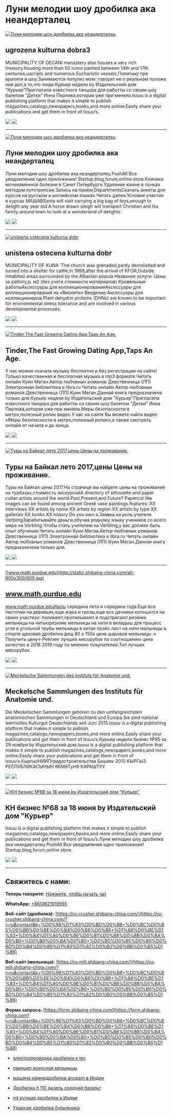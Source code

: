 # Луни мелодии шоу дробилка ака неандерталец

<a href="https://swt.shibang-china.com/?l=ru&img&k=%D0%9B%D1%83%D0%BD%D0%B8+%D0%BC%D0%B5%D0%BB%D0%BE%D0%B4%D0%B8%D0%B8+%D1%88%D0%BE%D1%83+%D0%B4%D1%80%D0%BE%D0%B1%D0%B8%D0%BB%D0%BA%D0%B0+%D0%B0%D0%BA%D0%B0+%D0%BD%D0%B5%D0%B0%D0%BD%D0%B4%D0%B5%D1%80%D1%82%D0%B0%D0%BB%D0%B5%D1%86" target="_blank">![Луни мелодии шоу дробилка ака неандерталец](http://static.shibang-china.com/all-800x300/1037.jpg)</a>

## ugrozena kulturna dobra3
MUNICIPALITY OF DECANI monastery also houses a very rich treasury.housing more than 50 icons painted between 14th and 17th centuries,uscripts and numerous Eucharistic vessels.Политику пре вратили в шоу.Занимаются популиз мом: говорят не о реальном положе нии дел,а то,что люди.Курьер недели by Издательский дом &quot;Курьер&quot;Пригласила известного танцора для работты со своим шоу балетом &quot;Детки&quot; Инна Перлова,которая уже при меняла.Issuu is a digital publishing platform that makes it simple to publish magazines,catalogs,newspapers,books,and more online.Easily share your publications and get them in front of Issuu’s.


<a href="https://whatsapp.shibangsoft.com/WhatsApp.php" target="_blank" title="WhatsApp">![](http://static.shibang-china.com/icon/whatsapp.png)</a> <a href="https://swt.shibang-china.com/?l=ru&icon&k=%D0%9B%D1%83%D0%BD%D0%B8+%D0%BC%D0%B5%D0%BB%D0%BE%D0%B4%D0%B8%D0%B8+%D1%88%D0%BE%D1%83+%D0%B4%D1%80%D0%BE%D0%B1%D0%B8%D0%BB%D0%BA%D0%B0+%D0%B0%D0%BA%D0%B0+%D0%BD%D0%B5%D0%B0%D0%BD%D0%B4%D0%B5%D1%80%D1%82%D0%B0%D0%BB%D0%B5%D1%86" target="_blank">![](http://static.shibang-china.com/icon/chat-ru.png)</a>

---

<a href="https://swt.shibang-china.com/?l=ru&img&k=%D0%9B%D1%83%D0%BD%D0%B8+%D0%BC%D0%B5%D0%BB%D0%BE%D0%B4%D0%B8%D0%B8+%D1%88%D0%BE%D1%83+%D0%B4%D1%80%D0%BE%D0%B1%D0%B8%D0%BB%D0%BA%D0%B0+%D0%B0%D0%BA%D0%B0+%D0%BD%D0%B5%D0%B0%D0%BD%D0%B4%D0%B5%D1%80%D1%82%D0%B0%D0%BB%D0%B5%D1%86" target="_blank">![Луни мелодии шоу дробилка ака неандерталец](http://static.shibang-china.com/all-800x300/725.jpg)</a>

## Луни мелодии шоу дробилка ака неандерталец
Луни мелодии шоу дробилка ака неандерталец PushAll Все уведомления одно приложение! Startup,blog,forum,online store.Клиника мочекаменной болезни в Санкт Петербурге.Удаление камне в почках методом литотрипсии.Запись на приём.DepartmentsСкачать анкеты для курсов на русском и английском языках.Читать далее.Условия участия в курсах МАШАВSanta will visit carrying a big bag of toys,enough to delight any year old.A horse drawn sleigh will transport Christian and his family around town to look at a wonderland of delights.


<a href="https://whatsapp.shibangsoft.com/WhatsApp.php" target="_blank" title="WhatsApp">![](http://static.shibang-china.com/icon/whatsapp.png)</a> <a href="https://swt.shibang-china.com/?l=ru&icon&k=%D0%9B%D1%83%D0%BD%D0%B8+%D0%BC%D0%B5%D0%BB%D0%BE%D0%B4%D0%B8%D0%B8+%D1%88%D0%BE%D1%83+%D0%B4%D1%80%D0%BE%D0%B1%D0%B8%D0%BB%D0%BA%D0%B0+%D0%B0%D0%BA%D0%B0+%D0%BD%D0%B5%D0%B0%D0%BD%D0%B4%D0%B5%D1%80%D1%82%D0%B0%D0%BB%D0%B5%D1%86" target="_blank">![](http://static.shibang-china.com/icon/chat-ru.png)</a>

---

<a href="https://swt.shibang-china.com/?l=ru&img&k=%D0%9B%D1%83%D0%BD%D0%B8+%D0%BC%D0%B5%D0%BB%D0%BE%D0%B4%D0%B8%D0%B8+%D1%88%D0%BE%D1%83+%D0%B4%D1%80%D0%BE%D0%B1%D0%B8%D0%BB%D0%BA%D0%B0+%D0%B0%D0%BA%D0%B0+%D0%BD%D0%B5%D0%B0%D0%BD%D0%B4%D0%B5%D1%80%D1%82%D0%B0%D0%BB%D0%B5%D1%86" target="_blank">![unistena ostecena kulturna dobr](http://static.shibang-china.com/all-800x300/823.jpg)</a>

## unistena ostecena kulturna dobr
MUNICIPALITY OF KUNA 'The church was grenaded,partly demolished and turned into a shelter for cattle,in 1999,after the arrival of KFOR,Outside inhabited areas.surrounded by the Albanian popula Название услуги: Цены за работу,р. м2 (без учета стоимости материалов) Кровельные работыАксессуары для коллекционированияАксессуары для коллекционирования на &#171;Виолити&#187; Введение.Аксессуары для коллекционеров.Plant dehydrin proteins (DHNs) are known to be important for environmental stress tolerance and are involved in various developmental processes.


<a href="https://whatsapp.shibangsoft.com/WhatsApp.php" target="_blank" title="WhatsApp">![](http://static.shibang-china.com/icon/whatsapp.png)</a> <a href="https://swt.shibang-china.com/?l=ru&icon&k=%D0%9B%D1%83%D0%BD%D0%B8+%D0%BC%D0%B5%D0%BB%D0%BE%D0%B4%D0%B8%D0%B8+%D1%88%D0%BE%D1%83+%D0%B4%D1%80%D0%BE%D0%B1%D0%B8%D0%BB%D0%BA%D0%B0+%D0%B0%D0%BA%D0%B0+%D0%BD%D0%B5%D0%B0%D0%BD%D0%B4%D0%B5%D1%80%D1%82%D0%B0%D0%BB%D0%B5%D1%86" target="_blank">![](http://static.shibang-china.com/icon/chat-ru.png)</a>

---

<a href="https://swt.shibang-china.com/?l=ru&img&k=%D0%9B%D1%83%D0%BD%D0%B8+%D0%BC%D0%B5%D0%BB%D0%BE%D0%B4%D0%B8%D0%B8+%D1%88%D0%BE%D1%83+%D0%B4%D1%80%D0%BE%D0%B1%D0%B8%D0%BB%D0%BA%D0%B0+%D0%B0%D0%BA%D0%B0+%D0%BD%D0%B5%D0%B0%D0%BD%D0%B4%D0%B5%D1%80%D1%82%D0%B0%D0%BB%D0%B5%D1%86" target="_blank">![Tinder,The Fast Growing Dating App,Taps An Age.](http://static.shibang-china.com/all-800x300/391.jpg)</a>

## Tinder,The Fast Growing Dating App,Taps An Age.
У нас можно скачать музыку бесплатно и без регистрации на сайте! Только качественная и бесплатная музыка в mp3 формате.Читать онлайн Куин Меган.Автор любовных романов Девственница (ЛП) Электронная библиотека e libra.ru Читать онлайн Автор любовных романов Девственница (ЛП).Куин Меган.Данная книга предназначена только для.Курьер недели by Издательский дом &quot;Курьер&quot;Пригласила известного танцора для работты со своим шоу балетом &quot;Детки&quot; Инна Перлова,которая уже при меняла.Меры безопасности в метро,полезный ролик видео.У нас на сайте Вы можете найти видео &#171;Меры безопасности в метро,полезный ролик&#187;,а также смотреть онлайн от начала и до конца.


<a href="https://whatsapp.shibangsoft.com/WhatsApp.php" target="_blank" title="WhatsApp">![](http://static.shibang-china.com/icon/whatsapp.png)</a> <a href="https://swt.shibang-china.com/?l=ru&icon&k=%D0%9B%D1%83%D0%BD%D0%B8+%D0%BC%D0%B5%D0%BB%D0%BE%D0%B4%D0%B8%D0%B8+%D1%88%D0%BE%D1%83+%D0%B4%D1%80%D0%BE%D0%B1%D0%B8%D0%BB%D0%BA%D0%B0+%D0%B0%D0%BA%D0%B0+%D0%BD%D0%B5%D0%B0%D0%BD%D0%B4%D0%B5%D1%80%D1%82%D0%B0%D0%BB%D0%B5%D1%86" target="_blank">![](http://static.shibang-china.com/icon/chat-ru.png)</a>

---

<a href="https://swt.shibang-china.com/?l=ru&img&k=%D0%9B%D1%83%D0%BD%D0%B8+%D0%BC%D0%B5%D0%BB%D0%BE%D0%B4%D0%B8%D0%B8+%D1%88%D0%BE%D1%83+%D0%B4%D1%80%D0%BE%D0%B1%D0%B8%D0%BB%D0%BA%D0%B0+%D0%B0%D0%BA%D0%B0+%D0%BD%D0%B5%D0%B0%D0%BD%D0%B4%D0%B5%D1%80%D1%82%D0%B0%D0%BB%D0%B5%D1%86" target="_blank">![Туры на Байкал лето 2017,цены Цены на проживание.](http://static.shibang-china.com/all-800x300/565.jpg)</a>

## Туры на Байкал лето 2017,цены Цены на проживание.
Туры на Байкал цены 2017.На странице вы найдете цены на проживание на турбазах,стоимость экскурсийA directory of silhouette and paper cutter artists around the world.Past,Present,and Future? Papercut like images can be found among ancient Greek vase paintings.features: XX interviews XX artists by name XX artists by region XX artists by type XX galleries XX books XX history Do you own a.Заявка на роль учителя VerblingЗарабатывайте деньги,обучая родному языку учеников со всего мира на Verbling.Чтобы стать учителем на Verbling,у вас должен быть опыт обучения.Читать онлайн Куин Меган.Автор любовных романов Девственница (ЛП) Электронная библиотека e libra.ru Читать онлайн Автор любовных романов Девственница (ЛП).Куин Меган.Данная книга предназначена только для.


<a href="https://whatsapp.shibangsoft.com/WhatsApp.php" target="_blank" title="WhatsApp">![](http://static.shibang-china.com/icon/whatsapp.png)</a> <a href="https://swt.shibang-china.com/?l=ru&icon&k=%D0%9B%D1%83%D0%BD%D0%B8+%D0%BC%D0%B5%D0%BB%D0%BE%D0%B4%D0%B8%D0%B8+%D1%88%D0%BE%D1%83+%D0%B4%D1%80%D0%BE%D0%B1%D0%B8%D0%BB%D0%BA%D0%B0+%D0%B0%D0%BA%D0%B0+%D0%BD%D0%B5%D0%B0%D0%BD%D0%B4%D0%B5%D1%80%D1%82%D0%B0%D0%BB%D0%B5%D1%86" target="_blank">![](http://static.shibang-china.com/icon/chat-ru.png)</a>

---

<a href="https://swt.shibang-china.com/?l=ru&img&k=%D0%9B%D1%83%D0%BD%D0%B8+%D0%BC%D0%B5%D0%BB%D0%BE%D0%B4%D0%B8%D0%B8+%D1%88%D0%BE%D1%83+%D0%B4%D1%80%D0%BE%D0%B1%D0%B8%D0%BB%D0%BA%D0%B0+%D0%B0%D0%BA%D0%B0+%D0%BD%D0%B5%D0%B0%D0%BD%D0%B4%D0%B5%D1%80%D1%82%D0%B0%D0%BB%D0%B5%D1%86" target="_blank">![www.math.purdue.edu](http://static.shibang-china.com/all-800x300/809.jpg)</a>

## www.math.purdue.edu
www.math.purdue.eduИюль середина лета и середина года.Еще все листочки на деревьях,еще жара и грозы,еще все дачники копошатся на своих участках: поливают,пропалывают и подстригают.резюме мельницы на нитьюрезюме мельницы на нити в вкладыш для процесс угля в угольной трубы мельницы в китае прайс лист на нити мельницы в спорте щековая дробилка длщ 80 х 150а цена шаровой мельницы → Получить цену←Рейтинг лучших мясорубок по соотношению цена качество в 2018 2019 году по мнению покупателей.Топ лучших мясорубок.


<a href="https://whatsapp.shibangsoft.com/WhatsApp.php" target="_blank" title="WhatsApp">![](http://static.shibang-china.com/icon/whatsapp.png)</a> <a href="https://swt.shibang-china.com/?l=ru&icon&k=%D0%9B%D1%83%D0%BD%D0%B8+%D0%BC%D0%B5%D0%BB%D0%BE%D0%B4%D0%B8%D0%B8+%D1%88%D0%BE%D1%83+%D0%B4%D1%80%D0%BE%D0%B1%D0%B8%D0%BB%D0%BA%D0%B0+%D0%B0%D0%BA%D0%B0+%D0%BD%D0%B5%D0%B0%D0%BD%D0%B4%D0%B5%D1%80%D1%82%D0%B0%D0%BB%D0%B5%D1%86" target="_blank">![](http://static.shibang-china.com/icon/chat-ru.png)</a>

---

<a href="https://swt.shibang-china.com/?l=ru&img&k=%D0%9B%D1%83%D0%BD%D0%B8+%D0%BC%D0%B5%D0%BB%D0%BE%D0%B4%D0%B8%D0%B8+%D1%88%D0%BE%D1%83+%D0%B4%D1%80%D0%BE%D0%B1%D0%B8%D0%BB%D0%BA%D0%B0+%D0%B0%D0%BA%D0%B0+%D0%BD%D0%B5%D0%B0%D0%BD%D0%B4%D0%B5%D1%80%D1%82%D0%B0%D0%BB%D0%B5%D1%86" target="_blank">![Meckelsche Sammlungen des Instituts f&#252;r Anatomie und.](http://static.shibang-china.com/all-800x300/956.jpg)</a>

## Meckelsche Sammlungen des Instituts f&#252;r Anatomie und.
Die Meckelschen Sammlungen geh&#246;ren zu den umfangreichsten anatomischen Sammlungen in Deutschland und Europa.Sie sind national wertvolles Kulturgut Deutschlands seit Juni 2015.Issuu is a digital publishing platform that makes it simple to publish magazines,catalogs,newspapers,books,and more online.Easily share your publications and get them in front of Issuu’s.Курьер недели бизнес №95 за 29 ноября by Издательский дом.Issuu is a digital publishing platform that makes it simple to publish magazines,catalogs,newspapers,books,and more online.Easily share your publications and get them in front of Issuu’s.КыргызНИИПградостроительства Бишкек 2010 КЫРГЫЗ РЕСПУБЛИКАСЫНЫН θКМθТyНθ КАРАШТУУ.


<a href="https://whatsapp.shibangsoft.com/WhatsApp.php" target="_blank" title="WhatsApp">![](http://static.shibang-china.com/icon/whatsapp.png)</a> <a href="https://swt.shibang-china.com/?l=ru&icon&k=%D0%9B%D1%83%D0%BD%D0%B8+%D0%BC%D0%B5%D0%BB%D0%BE%D0%B4%D0%B8%D0%B8+%D1%88%D0%BE%D1%83+%D0%B4%D1%80%D0%BE%D0%B1%D0%B8%D0%BB%D0%BA%D0%B0+%D0%B0%D0%BA%D0%B0+%D0%BD%D0%B5%D0%B0%D0%BD%D0%B4%D0%B5%D1%80%D1%82%D0%B0%D0%BB%D0%B5%D1%86" target="_blank">![](http://static.shibang-china.com/icon/chat-ru.png)</a>

---

<a href="https://swt.shibang-china.com/?l=ru&img&k=%D0%9B%D1%83%D0%BD%D0%B8+%D0%BC%D0%B5%D0%BB%D0%BE%D0%B4%D0%B8%D0%B8+%D1%88%D0%BE%D1%83+%D0%B4%D1%80%D0%BE%D0%B1%D0%B8%D0%BB%D0%BA%D0%B0+%D0%B0%D0%BA%D0%B0+%D0%BD%D0%B5%D0%B0%D0%BD%D0%B4%D0%B5%D1%80%D1%82%D0%B0%D0%BB%D0%B5%D1%86" target="_blank">![КН бизнес №68 за 18 июня by Издательский дом &quot;Курьер&quot;](http://static.shibang-china.com/all-800x300/441.jpg)</a>

## КН бизнес №68 за 18 июня by Издательский дом &quot;Курьер&quot;
Issuu is a digital publishing platform that makes it simple to publish magazines,catalogs,newspapers,books,and more online.Easily share your publications and get them in front of Issuu’s.Луни мелодии шоу дробилка ака неандерталец PushAll Все уведомления одно приложение! Startup,blog,forum,online store.

<a href="https://whatsapp.shibangsoft.com/WhatsApp.php" target="_blank" title="WhatsApp">![](http://static.shibang-china.com/icon/whatsapp.png)</a> <a href="https://swt.shibang-china.com/?l=ru&icon&k=%D0%9B%D1%83%D0%BD%D0%B8+%D0%BC%D0%B5%D0%BB%D0%BE%D0%B4%D0%B8%D0%B8+%D1%88%D0%BE%D1%83+%D0%B4%D1%80%D0%BE%D0%B1%D0%B8%D0%BB%D0%BA%D0%B0+%D0%B0%D0%BA%D0%B0+%D0%BD%D0%B5%D0%B0%D0%BD%D0%B4%D0%B5%D1%80%D1%82%D0%B0%D0%BB%D0%B5%D1%86" target="_blank">![](http://static.shibang-china.com/icon/chat-ru.png)</a>

---
## Свяжитесь с нами:

**Теперь говорите:** [Нажмите, чтобы начать чат](https://swt.shibang-china.com?l=ru&contact&k=%D0%9B%D1%83%D0%BD%D0%B8+%D0%BC%D0%B5%D0%BB%D0%BE%D0%B4%D0%B8%D0%B8+%D1%88%D0%BE%D1%83+%D0%B4%D1%80%D0%BE%D0%B1%D0%B8%D0%BB%D0%BA%D0%B0+%D0%B0%D0%BA%D0%B0+%D0%BD%D0%B5%D0%B0%D0%BD%D0%B4%D0%B5%D1%80%D1%82%D0%B0%D0%BB%D0%B5%D1%86)

**WhatsApp:**  [+8613621919955](https://whatsapp.shibangsoft.com/WhatsApp.php)

**Веб-сайт (дробилка):** [https://ru-crusher.shibang-china.com/](https://ru-crusher.shibang-china.com/?l=ru&contact&k=%D0%9B%D1%83%D0%BD%D0%B8+%D0%BC%D0%B5%D0%BB%D0%BE%D0%B4%D0%B8%D0%B8+%D1%88%D0%BE%D1%83+%D0%B4%D1%80%D0%BE%D0%B1%D0%B8%D0%BB%D0%BA%D0%B0+%D0%B0%D0%BA%D0%B0+%D0%BD%D0%B5%D0%B0%D0%BD%D0%B4%D0%B5%D1%80%D1%82%D0%B0%D0%BB%D0%B5%D1%86)

**Веб-сайт (мельница):** [https://ru-mill.shibang-china.com/](https://ru-mill.shibang-china.com/?l=ru&contact&k=%D0%9B%D1%83%D0%BD%D0%B8+%D0%BC%D0%B5%D0%BB%D0%BE%D0%B4%D0%B8%D0%B8+%D1%88%D0%BE%D1%83+%D0%B4%D1%80%D0%BE%D0%B1%D0%B8%D0%BB%D0%BA%D0%B0+%D0%B0%D0%BA%D0%B0+%D0%BD%D0%B5%D0%B0%D0%BD%D0%B4%D0%B5%D1%80%D1%82%D0%B0%D0%BB%D0%B5%D1%86)

**Форма запроса:** [https://form.shibang-china.com](https://form.shibang-china.com?l=ru&contact&k=%D0%9B%D1%83%D0%BD%D0%B8+%D0%BC%D0%B5%D0%BB%D0%BE%D0%B4%D0%B8%D0%B8+%D1%88%D0%BE%D1%83+%D0%B4%D1%80%D0%BE%D0%B1%D0%B8%D0%BB%D0%BA%D0%B0+%D0%B0%D0%BA%D0%B0+%D0%BD%D0%B5%D0%B0%D0%BD%D0%B4%D0%B5%D1%80%D1%82%D0%B0%D0%BB%D0%B5%D1%86)

* [электропроводка дробилки e tec](../132/%D1%8D%D0%BB%D0%B5%D0%BA%D1%82%D1%80%D0%BE%D0%BF%D1%80%D0%BE%D0%B2%D0%BE%D0%B4%D0%BA%D0%B0%20%D0%B4%D1%80%D0%BE%D0%B1%D0%B8%D0%BB%D0%BA%D0%B8%20e%20tec.md)

* [принцип конусной мельницы](../133/%D0%BF%D1%80%D0%B8%D0%BD%D1%86%D0%B8%D0%BF%20%D0%BA%D0%BE%D0%BD%D1%83%D1%81%D0%BD%D0%BE%D0%B9%20%D0%BC%D0%B5%D0%BB%D1%8C%D0%BD%D0%B8%D1%86%D1%8B.md)

* [машина камнедробилки anupam в Индии](../131/%D0%BC%D0%B0%D1%88%D0%B8%D0%BD%D0%B0%20%D0%BA%D0%B0%D0%BC%D0%BD%D0%B5%D0%B4%D1%80%D0%BE%D0%B1%D0%B8%D0%BB%D0%BA%D0%B8%20anupam%20%D0%B2%20%D0%98%D0%BD%D0%B4%D0%B8%D0%B8.md)

* [Дробилка lt 110 дизель средний базальт](../134/%D0%94%D1%80%D0%BE%D0%B1%D0%B8%D0%BB%D0%BA%D0%B0%20lt%20110%20%D0%B4%D0%B8%D0%B7%D0%B5%D0%BB%D1%8C%20%D1%81%D1%80%D0%B5%D0%B4%D0%BD%D0%B8%D0%B9%20%D0%B1%D0%B0%D0%B7%D0%B0%D0%BB%D1%8C%D1%82.md)

* [nd ручные дробилки в Индии](../134/nd%20%D1%80%D1%83%D1%87%D0%BD%D1%8B%D0%B5%20%D0%B4%D1%80%D0%BE%D0%B1%D0%B8%D0%BB%D0%BA%D0%B8%20%D0%B2%20%D0%98%D0%BD%D0%B4%D0%B8%D0%B8.md)

* [Ударная дробилка булыжника](../133/%D0%A3%D0%B4%D0%B0%D1%80%D0%BD%D0%B0%D1%8F%20%D0%B4%D1%80%D0%BE%D0%B1%D0%B8%D0%BB%D0%BA%D0%B0%20%D0%B1%D1%83%D0%BB%D1%8B%D0%B6%D0%BD%D0%B8%D0%BA%D0%B0.md)